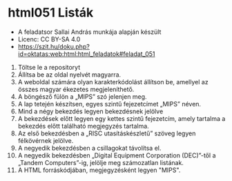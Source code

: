 # html051 Listák
- A feladatsor Sallai András munkája alapján készült 
- Licenc: CC BY-SA 4.0
- https://szit.hu/doku.php?id=oktatas:web:html:html_feladatok#feladat_051

1. Töltse le a repositoryt
2. Állítsa be az oldal nyelvét magyarra.
3. A weboldal számára olyan karakterkódolást állítson be, amellyel az összes magyar ékezetes megjeleníthető.
4. A böngésző fülön a „MIPS” szó jelenjen meg.
5. A lap tetején készítsen, egyes szintű fejezetcímet „MIPS” néven.
6. Mind a négy bekezdés legyen bekezdésnek jelölve
7. A bekezdések előtt legyen egy kettes szintű fejezetcím, amely tartalma  a bekezdés előtt található megjegyzés tartalma.
8. Az első bekezdésben a „RISC utasításkészletű” szöveg legyen félkövérnek jelölve.
9. A negyedik bekezdésben a csillagokat távolítsa el.
10. A negyedik bekezdésben „Digital Equipment Corporation (DEC)”-től a „Tandem Computers”-ig, jelölje meg számozatlan listának.
11. A HTML forráskódjában, megjegyzésként legyen "MIPS".

